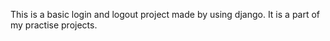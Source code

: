 This is a basic login and logout project made by using django. 
It is a part of my practise projects. 
